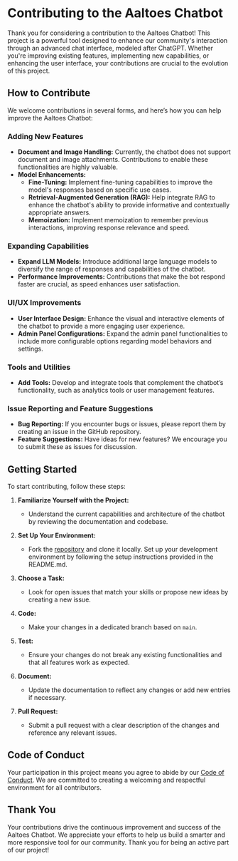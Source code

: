 # Contributing to the Aaltoes Chatbot

Thank you for considering a contribution to the Aaltoes Chatbot! This project is a powerful tool designed to enhance our community's interaction through an advanced chat interface, modeled after ChatGPT. Whether you're improving existing features, implementing new capabilities, or enhancing the user interface, your contributions are crucial to the evolution of this project.

## How to Contribute

We welcome contributions in several forms, and here’s how you can help improve the Aaltoes Chatbot:

### Adding New Features

- **Document and Image Handling:** Currently, the chatbot does not support document and image attachments. Contributions to enable these functionalities are highly valuable.
- **Model Enhancements:**
  - **Fine-Tuning:** Implement fine-tuning capabilities to improve the model's responses based on specific use cases.
  - **Retrieval-Augmented Generation (RAG):** Help integrate RAG to enhance the chatbot's ability to provide informative and contextually appropriate answers.
  - **Memoization:** Implement memoization to remember previous interactions, improving response relevance and speed.

### Expanding Capabilities

- **Expand LLM Models:** Introduce additional large language models to diversify the range of responses and capabilities of the chatbot.
- **Performance Improvements:** Contributions that make the bot respond faster are crucial, as speed enhances user satisfaction.

### UI/UX Improvements

- **User Interface Design:** Enhance the visual and interactive elements of the chatbot to provide a more engaging user experience.
- **Admin Panel Configurations:** Expand the admin panel functionalities to include more configurable options regarding model behaviors and settings.

### Tools and Utilities

- **Add Tools:** Develop and integrate tools that complement the chatbot’s functionality, such as analytics tools or user management features.

### Issue Reporting and Feature Suggestions

- **Bug Reporting:** If you encounter bugs or issues, please report them by creating an issue in the GitHub repository.
- **Feature Suggestions:** Have ideas for new features? We encourage you to submit these as issues for discussion.

## Getting Started

To start contributing, follow these steps:

1. **Familiarize Yourself with the Project:**
   - Understand the current capabilities and architecture of the chatbot by reviewing the documentation and codebase.

2. **Set Up Your Environment:**
   - Fork the [repository](https://github.com/aaltoes-tech/Aaltoes-Chatbot) and clone it locally. Set up your development environment by following the setup instructions provided in the README.md.

3. **Choose a Task:**
   - Look for open issues that match your skills or propose new ideas by creating a new issue.

4. **Code:**
   - Make your changes in a dedicated branch based on `main`.

5. **Test:**
   - Ensure your changes do not break any existing functionalities and that all features work as expected.

6. **Document:**
   - Update the documentation to reflect any changes or add new entries if necessary.

7. **Pull Request:**
   - Submit a pull request with a clear description of the changes and reference any relevant issues.

## Code of Conduct

Your participation in this project means you agree to abide by our [Code of Conduct](https://www.aaltoes.com/code-of-conduct). We are committed to creating a welcoming and respectful environment for all contributors.

## Thank You

Your contributions drive the continuous improvement and success of the Aaltoes Chatbot. We appreciate your efforts to help us build a smarter and more responsive tool for our community. Thank you for being an active part of our project!
